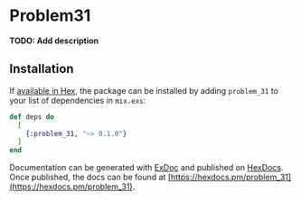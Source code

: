 # Problem31

**TODO: Add description**

## Installation

If [available in Hex](https://hex.pm/docs/publish), the package can be installed
by adding `problem_31` to your list of dependencies in `mix.exs`:

```elixir
def deps do
  [
    {:problem_31, "~> 0.1.0"}
  ]
end
```

Documentation can be generated with [ExDoc](https://github.com/elixir-lang/ex_doc)
and published on [HexDocs](https://hexdocs.pm). Once published, the docs can
be found at [https://hexdocs.pm/problem_31](https://hexdocs.pm/problem_31).


